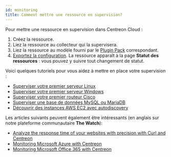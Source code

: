 ```yaml
---
id: monitoring
title: Comment mettre une ressource en supervision?
---
```


Pour mettre une ressource en supervision dans Centreon Cloud :

1. Créez la ressource.
2. Liez la ressource au collecteur qui la supervisera.
3. Liez la ressource au modèle fourni par le [Plugin Pack](../monitoring/pluginpacks.md) correspondant.
4. [Exportez la configuration](../monitoring/monitoring-servers/deploying-a-configuration.md). La ressource apparaît à la page **Statut des ressources** : vous pouvez y suivre tout changement de statut.

Voici quelques tutoriels pour vous aidez à mettre en place votre supervision :

* [Superviser votre premier serveur Linux](monitor-linux-server-with-snmp.md)
* [Superviser votre premier serveur Windows](monitor-windows-server-with-snmp.md)
* [Superviser votre premier routeur Cisco](monitor-cisco-router-with-snmp.md)
* [Superviser une base de données MySQL ou MariaDB](mysql_tuto.md)
* [Découvrir des instances AWS EC2 avec autodiscovery](autodisco-aws.md)

Les articles suivants peuvent également être intéressants (en anglais sur notre plateforme communautaire **The Watch**):

* [Analyze the response time of your websites with precision with Curl and Centreon](https://thewatch.centreon.com/product-how-to-21/analyze-the-response-time-of-your-websites-with-precision-with-curl-and-centreon-113)
* [Monitoring Microsoft Azure with Centreon](https://thewatch.centreon.com/product-how-to-21/monitoring-microsoft-azure-with-centreon-114)
* [Monitoring Microsoft Office 365 with Centreon](https://thewatch.centreon.com/product-how-to-21/monitoring-microsoft-office-365-with-centreon-120)
